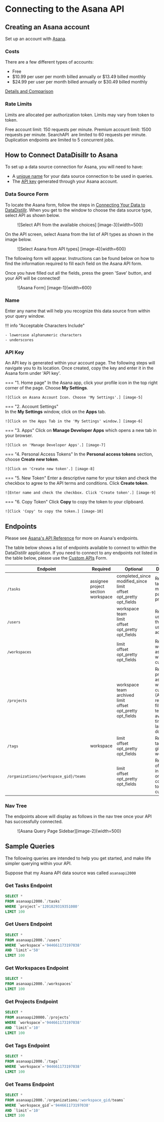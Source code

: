 # Connecting to the Asana API

## Creating an Asana account
Set up an account with [Asana](https://asana.com/create-account).

### **Costs**
There are a few different types of accounts:

- Free
- $10.99 per user per month billed annually or $13.49 billed monthly
- $24.99 per user per month billed annually or $30.49 billed monthly

[Details and Comparison](https://asana.com/pricing)

### **Rate Limits**
Limits are allocated per authorization token. Limits may vary from token to token.

Free account limit: 150 requests per minute.
Premium account limit: 1500 requests per minute.
SearchAPI  are limited to 60 requests per minute.
Duplication endpoints are limited to 5 concurrent jobs.

## How to Connect DataDisillr to Asana
To set up a data source connection for Asana, you will need to have:

- A [unique name](/connecting-data/connecting-to-apis-and-external-data/asana-api/#name) for your data source connection to be used in queries.
- The [API key](/connecting-data/connecting-to-apis-and-external-data/asana-api/#api-key) generated through your Asana account.

### Data Source Form

To locate the Asana form, follow the steps in [Connecting Your Data to DataDistillr](../../). When you get to the window to choose the data source type, select API as shown below.

<figure markdown>
![Select API from the available choices] [image-3]{width=500}
</figure>

On the API screen, select Asana from the list of API types as shown in the image below.

<figure markdown>
![Select Asana from API types] [image-4]{width=600}
</figure>

The following form will appear. Instructions can be found below on how to find the information required to fill each field on the Asana API form.

Once you have filled out all the fields, press the green 'Save' button, and your API will be connected!

<figure markdown>
![Asana Form] [image-1]{width=600}
</figure>

### Name
Enter any name that will help you recognize this data source from within your query window.

!!! info "Acceptable Characters Include"

    - lowercase alphanumeric characters
    - underscores

### API Key
An API key is generated within your account page. The following steps will navigate you to its location. Once created, copy the key and enter it in the Asana form under 'API key'.

=== "1. Home page"
    In the Asana app, click your profile icon in the top right corner of the page. Choose **My Settings**.

    ![Click on Asana Account Icon. Choose 'My Settings'.] [image-5]

=== "2. Account Settings"  
    In the **My Settings** window, click on the **Apps** tab.

    ![Click on the Apps Tab in the 'My Settings' window.] [image-6]

=== "3. Apps"
    Click on **Manage Developer Apps** which opens a new tab in your browser.

    ![Click on 'Manage Developer Apps'.] [image-7]

=== "4. Personal Access Tokens"
    In the **Personal access tokens** section, choose **Create new token**.

    ![Click on 'Create new token'.] [image-8]

=== "5. New Token"
    Enter a descriptive name for your token and check the checkbox to agree to the API terms and conditions. Click **Create token**.

    ![Enter name and check the checkbox. Click 'Create token'.] [image-9]

=== "6. Copy Token"
    Click **Copy** to copy the token to your clipboard.

    ![Click 'Copy' to copy the token.] [image-10]

## Endpoints
Please see [Asana's API Reference](https://developers.asana.com/docs/asana) for more on Asana's endpoints.

The table below shows a list of endpoints available to connect to within the DataDistillr application. If you need to connect to any endpoints not listed in the table below, please use the [Custom APIs](https://docs.datadistillr.com/connecting-data/connecting-to-apis-and-external-data/custom-apis/) Form.

| Endpoint | Required | Optional | Description |
|  ----------- | ----------- | ----------- | ----------- |
| `/tasks` | assignee<br>project<br>section<br>workspace<br> |  completed_since<br>modified_since<br>limit<br>offset<br>opt_pretty<br>opt_fields | Returns the tasks which match the parameters provided. |
| `/users` | | workspace<br>team<br>limit<br>offset<br>opt_pretty<br>opt_fields | Returns the users that the current user has access to. |
| `/workspaces` | | limit<br>offset<br>opt_pretty<br>opt_fields | Returns the workspaces associated with the current user. |
| `/projects` | | workspace<br>team<br>archived<br>limit<br>offset<br>opt_pretty<br>opt_fields | Returns the projects associated with the current user. (Asana recommends filtering by team to avoid timeouts for large domains). |
| `/tags` | workspace | limit<br>offset<br>opt_pretty<br>opt_fields | Returns the tags for the given workspace. |
| `/organizations/{workspace_gid}/teams` | | limit<br>offset<br>opt_pretty<br>opt_fields | Returns all of the teams in the organization connected to the current user. |


### Nav Tree

The endpoints above will display as follows in the nav tree once your API has successfully connected.

<figure markdown>
  ![Asana Query Page Sidebar][image-2]{width=500}
</figure>

## Sample Queries

The following queries are intended to help you get started, and make life simpler querying within your API.

Suppose that my Asana API data source was called `asanaapi2000`

### Get Tasks Endpoint

```sql
SELECT *
FROM asanaapi2000.`/tasks`
WHERE `project`='1201829319351080'
LIMIT 100
```

### Get Users Endpoint

```sql
SELECT *
FROM asanaapi2000.`/users`
WHERE `workspace`='944661173197038'
AND `limit`='50'
LIMIT 100
```

### Get Workspaces Endpoint

```sql
SELECT *
FROM asanaapi2000.`/workspaces`
LIMIT 100
```

### Get Projects Endpoint

```sql
SELECT *
FROM asanaapi20000.`/projects`
WHERE `workspace`='944661173197038'
AND `limit`='10'
LIMIT 100
```

### Get Tags Endpoint

```sql
SELECT *
FROM asanaapi2000.`/tags`
WHERE `workspace`='944661173197038'
LIMIT 100
```

### Get Teams Endpoint

```sql
SELECT *
FROM asanaapi2000.`/organizations/:workspace_gid/teams`
WHERE `workspace_gid`='944661173197038'
AND `limit`='10'
LIMIT 100
```


[image-1]: ../../img/api/asana/asana-form-light.png
[image-2]: ../../img/api/asana/asana-nav-tree.png
[image-3]: ../../img/api/add-api.png
[image-4]:../../img/api/asana/api-types-asana.png
[image-5]:../../img/api/asana/asana-account-icon-settings.png
[image-6]:../../img/api/asana/asana-settings-apps.png
[image-7]:../../img/api/asana/asana-manage-dev-apps.png
[image-8]:../../img/api/asana/asana-create-new-token.png
[image-9]:../../img/api/asana/asana-create-new-token-form.png
[image-10]:../../img/api/asana/asana-copy-token.png
